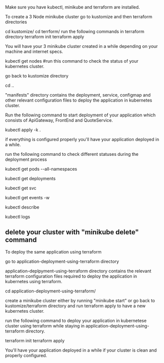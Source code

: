 Make sure you have kubectl, minikube and terraform are installed.

To create a 3 Node minikube cluster go to kustomize and then terraform directories

cd kustomize/
cd terrform/
run the following commands in terraform directory
terraform init
terraform apply

You will have your 3 minikube cluster created in a while depending on your machine and internet specs.

kubectl get nodes #run this command to check the status of your kubernetes cluster.

go back to kustomize directory

cd ..

"manifests" directory contains the deployment, service, configmap and other relevant configuration files to deploy the application in kubernetes cluster.

Run the following command to start deployment of your application which consists of ApiGateway, FrontEnd and QuoteService.

kubectl apply -k .

if everything is configured properly you'll have your application deployed in a while.

run the following command to check different statuses during the deployment process

kubectl get pods --all-namespaces

kubectl get deployments

kubectl get svc

kubectl get events -w

kubectl describe 

kubectl logs

delete your cluster with "minikube delete" command
---------------------------------------------------------------------------------------------------------------------------------

To deploy the same application using terraform 

go to application-deployment-using-terraform directory

application-deplpyment-using-terraform directory contains the relevant terraform configuration files required to deploy the application in kubernetes using terraform.

cd application-deployment-using-terraform/

create a minikube cluster either by running "minikube start" or go back to kustomize/terraform directory and run terraform apply to have a new kubernetes cluster.

run the following command to deploy your application in kubernetese cluster using terraform while staying in application-deployment-using-terraform directory.

terraform init
terraform apply

You'll have your application deployed in a while if your cluster is clean and properly configured.

